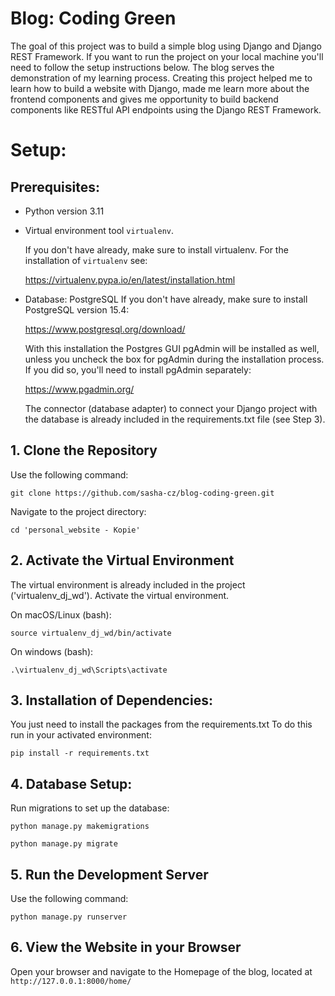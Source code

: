 # Blog: Coding Green

The goal of this project was to build a simple blog using Django and Django REST Framework. If you want to run the project on your local machine you'll need to follow the setup instructions below. The blog serves the demonstration of my learning process.
Creating this project helped me to learn how to build a website with Django, made me learn more about the frontend components and gives me opportunity to build backend components like RESTful API endpoints using the Django REST Framework.

# Setup: 

## Prerequisites:

- Python version 3.11

- Virtual environment tool `virtualenv`.

  If you don't have already, make sure to install virtualenv. For the installation of `virtualenv` see:
  
  https://virtualenv.pypa.io/en/latest/installation.html

- Database: PostgreSQL
  If you don't have already, make sure to install PostgreSQL version 15.4:

  https://www.postgresql.org/download/

  With this installation the Postgres GUI pgAdmin will be installed as well, unless you uncheck the box for pgAdmin during the installation process. If you did so, you'll need to install pgAdmin separately:

  https://www.pgadmin.org/
 
  The connector (database adapter) to connect your Django project with the database is already included in the requirements.txt file (see Step 3).
  

## 1. Clone the Repository
  Use the following command:
   
  `git clone https://github.com/sasha-cz/blog-coding-green.git`
  
  Navigate to the project directory:

  `cd 'personal_website - Kopie'`

## 2. Activate the Virtual Environment
   
 The virtual environment is already included in the project ('virtualenv_dj_wd'). Activate the virtual environment.

  On macOS/Linux (bash):

  `source virtualenv_dj_wd/bin/activate`
  
  On windows (bash):

`.\virtualenv_dj_wd\Scripts\activate`

## 3. Installation of Dependencies:
   
  You just need to install the packages from the requirements.txt
  To do this run in your activated environment:

  `pip install -r requirements.txt`

## 4. Database Setup:

  Run migrations to set up the database:

   `python manage.py makemigrations`

   `python manage.py migrate`


## 5. Run the Development Server

  Use the following command:

   `python manage.py runserver`

## 6. View the Website in your Browser

   Open your browser and navigate to the Homepage of the blog, located at `http://127.0.0.1:8000/home/`



  
